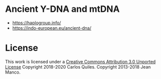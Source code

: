 # Ancient Y-DNA and mtDNA

* https://haplogroup.info/
* https://indo-european.eu/ancient-dna/


# License
This work is licensed under a [Creative Commons Attribution 3.0 Unported License](http://creativecommons.org/licenses/by/3.0/)
Copyright 2018-2020 Carlos Quiles.
Copyright 2013-2018 Jean Manco.